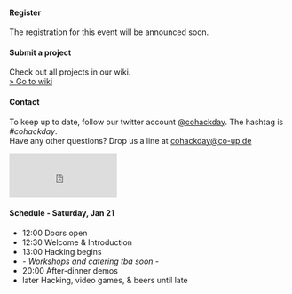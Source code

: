 <h4>Register</h4>
<p>
  The registration for this event will be announced soon.
</p>

<h4>Submit a project</h4>

<p>
  Check out all projects in our wiki.<br />
  <a href="http://coworkinghackday.wikispaces.com/" class="btn_link">&raquo; Go to wiki</a>
</p>

<h4>Contact</h4>

<p>
  To keep up to date, follow our twitter account <a href="http://twitter.com/cohackday" title="twitter.com/cohackday">@cohackday</a>. The hashtag is <em>#cohackday</em>.<br />
  Have any other questions? Drop us a line at <a href="mailto:cohackday@co-up.de">cohackday@co-up.de</a>
</p>

<iframe src="http://www.facebook.com/plugins/like.php?app_id=254989587863169&amp;href=http%3A%2F%2Fcoworkinghackday.org%2F&amp;send=false&amp;layout=standard&amp;width=194&amp;show_faces=true&amp;action=like&amp;colorscheme=light&amp;font=arial&amp;height=80" scrolling="no" frameborder="0" style="border:none; overflow:hidden; width:194px; height:80px;" allowTransparency="true"></iframe>

<h4>Schedule - Saturday, Jan 21</h4>

<ul>
  <li><span>12:00</span> Doors open</li>
  <li><span>12:30</span> Welcome &amp; Introduction</li>
  <li><span>13:00</span> Hacking begins</li>
  <li><i>- Workshops and catering tba soon -</i></li>
  <li><span>20:00</span> After-dinner demos</li>
  <li><span>later</span> Hacking, video games, &amp; beers until late</li>
</ul>
